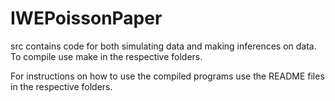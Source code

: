 # IWEPoissonPaper

src contains code for both simulating data and making inferences on data. To compile
use make in the respective folders.

For instructions on how to use the compiled programs use the README files in the respective folders.
